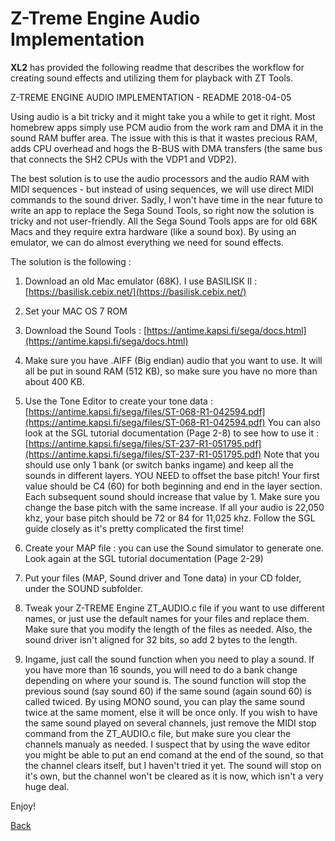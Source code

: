 # Z-Treme Engine Audio Implementation

**XL2** has provided the following readme that describes the workflow for creating sound effects and utilizing them for playback with ZT Tools.


Z-TREME ENGINE AUDIO IMPLEMENTATION - README
2018-04-05


Using audio is a bit tricky and it might take you a while to get it right.
Most homebrew apps simply use PCM audio from the work ram and DMA it in the sound RAM buffer area. 
The issue with this is that it wastes precious RAM, adds CPU overhead and hogs the B-BUS with DMA transfers (the same bus that connects the SH2 CPUs with the VDP1 and VDP2).

The best solution is to use the audio processors and the audio RAM with MIDI sequences - but instead of using sequences, we will use direct MIDI commands to the sound driver.
Sadly, I won't have time in the near future to write an app to replace the Sega Sound Tools, so right now the solution is tricky and not user-friendly.
All the Sega Sound Tools apps are for old 68K Macs and they require extra hardware (like a sound box).
By using an emulator, we can do almost everything we need for sound effects.

The solution is the following : 

1) Download an old Mac emulator (68K). I use BASILISK II : [https://basilisk.cebix.net/](https://basilisk.cebix.net/)

2) Set your MAC OS 7 ROM

3) Download the Sound Tools : [https://antime.kapsi.fi/sega/docs.html](https://antime.kapsi.fi/sega/docs.html)

4) Make sure you have .AIFF (Big endian) audio that you want to use. It will all be put in sound RAM (512 KB), so make sure you have no more than about 400 KB.

5) Use the Tone Editor to create your tone data : [https://antime.kapsi.fi/sega/files/ST-068-R1-042594.pdf](https://antime.kapsi.fi/sega/files/ST-068-R1-042594.pdf)
   You can also look at the SGL tutorial documentation (Page 2-8) to see how to use it : [https://antime.kapsi.fi/sega/files/ST-237-R1-051795.pdf](https://antime.kapsi.fi/sega/files/ST-237-R1-051795.pdf)
   Note that you should use only 1 bank (or switch banks ingame) and keep all the sounds in different layers. 
   YOU NEED to offset the base pitch! Your first value should be C4 (60) for both beginning and end in the layer section. 
   Each subsequent sound should increase that value by 1. 
   Make sure you change the base pitch with the same increase. If all your audio is 22,050 khz, your base pitch should be 72 or 84 for 11,025 khz.
   Follow the SGL guide closely as it's pretty complicated the first time!

6) Create your MAP file : you can use the Sound simulator to generate one. 
   Look again at the SGL tutorial documentation (Page 2-29)

7) Put your files (MAP, Sound driver and Tone data) in your CD folder, under the SOUND subfolder.

8) Tweak your Z-TREME Engine ZT_AUDIO.c file if you want to use different names, or just use the default names for your files and replace them.
   Make sure that you modify the length of the files as needed. Also, the sound driver isn't aligned for 32 bits, so add 2 bytes to the length.

9) Ingame, just call the sound function when you need to play a sound. 
   If you have more than 16 sounds, you will need to do a bank change depending on where your sound is.
   The sound function will stop the previous sound (say sound 60) if the same sound (again sound 60) is called twiced. By using MONO sound, you can play the same sound twice at the same moment, else it will be once only.
   If you wish to have the same sound played on several channels, just remove the MIDI stop command from the ZT_AUDIO.c file, but make sure you clear the channels manualy as needed.
   I suspect that by using the wave editor you might be able to put an end comand at the end of the sound, so that the channel clears itself, but I haven't tried it yet.
   The sound will stop on it's own, but the channel won't be cleared as it is now, which isn't a very huge deal.

Enjoy!

[Back](../Z-Treme_Tools.md)
